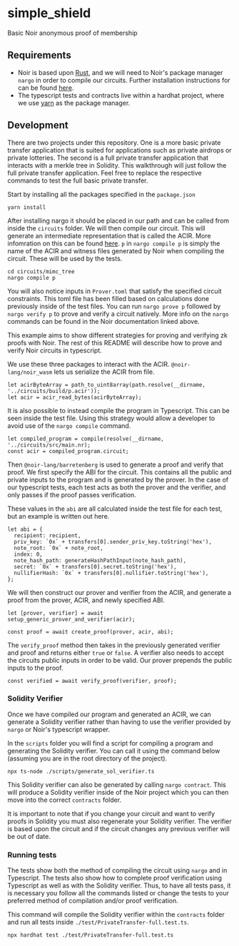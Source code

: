 # simple_shield
Basic Noir anonymous proof of membership

## Requirements

- Noir is based upon [Rust](https://www.rust-lang.org/tools/install), and we will need to Noir's package manager `nargo` in order to compile our circuits. Further installation instructions for can be found [here](https://noir-lang.github.io/book/getting_started/install.html).
- The typescript tests and contracts live within a hardhat project, where we use [yarn](https://classic.yarnpkg.com/lang/en/docs/install/#mac-stable) as the package manager.

## Development

There are two projects under this repository. One is a more basic private transfer application that is suited for applications such as private airdrops or private lotteries. The second is a full private transfer application that interacts with a merkle tree in Solidity. This walkthrough will just follow the full private transfer application. Feel free to replace the respective commands to test the full basic private transfer.

Start by installing all the packages specified in the `package.json`

```shell
yarn install
```

After installing nargo it should be placed in our path and can be called from inside the `circuits` folder. We will then compile our circuit. This will generate an intermediate representation that is called the ACIR. More infomration on this can be found [here](https://noir-lang.github.io/book/acir.html). `p` in `nargo compile p` is simply the name of the ACIR and witness files generated by Noir when compiling the circuit. These will be used by the tests. 

```shell
cd circuits/mimc_tree
nargo compile p
```

You will also notice inputs in `Prover.toml` that satisfy the specified circuit constraints. This toml file has been filled based on calculations done previously inside of the test files. You can run `nargo prove p` followed by `nargo verify p` to prove and verify a circuit natively. More info on the `nargo` commands can be found in the Noir documentation linked above.

This example aims to show different strategies for proving and verifying zk proofs with Noir. The rest of this README will describe how to prove and verify Noir circuits in typescript.

We use these three packages to interact with the ACIR. `@noir-lang/noir_wasm` lets us serialize the ACIR from file. 
```
let acirByteArray = path_to_uint8array(path.resolve(__dirname, '../circuits/build/p.acir'));
let acir = acir_read_bytes(acirByteArray);
```

It is also possible to instead compile the program in Typescript. This can be seen inside the test file. Using this strategy would allow a developer to avoid use of the `nargo compile` command.

```
let compiled_program = compile(resolve(__dirname, '../circuits/src/main.nr);
const acir = compiled_program.circuit;
```

Then `@noir-lang/barretenberg` is used to generate a proof and verify that proof. We first specify the ABI for the circuit. This contains all the public and private inputs to the program and is generated by the prover. In the case of our typescript tests, each test acts as both the prover and the verifier, and only passes if the proof passes verification.

These values in the `abi` are all calculated inside the test file for each test, but an example is written out here.
```
let abi = {
  recipient: recipient,
  priv_key: `0x` + transfers[0].sender_priv_key.toString('hex'),
  note_root: `0x` + note_root, 
  index: 0,
  note_hash_path: generateHashPathInput(note_hash_path),
  secret: `0x` + transfers[0].secret.toString('hex'),
  nullifierHash: `0x` + transfers[0].nullifier.toString('hex'),
};
```

We will then construct our prover and verifier from the ACIR, and generate a proof from the prover, ACIR, and newly specified ABI. 

```
let [prover, verifier] = await setup_generic_prover_and_verifier(acir);

const proof = await create_proof(prover, acir, abi);
```

The `verify_proof` method then takes in the previously generated verifier and proof and returns either `true` or `false`. A verifier also needs to accept the circuits public inputs in order to be valid. Our prover prepends the public inputs to the proof. 

```
const verified = await verify_proof(verifier, proof);
```

### Solidity Verifier

Once we have compiled our program and generated an ACIR, we can generate a Solidity verifier rather than having to use the verifier provided by `nargo` or Noir's typescript wrapper. 

In the `scripts` folder you will find a script for compiling a program and generating the Solidity verifier. You can call it using the command below (assuming you are in the root directory of the project).
```
npx ts-node ./scripts/generate_sol_verifier.ts
```

This Solidity verifier can also be generated by calling `nargo contract`. This will produce a Solidity verifier inside of the Noir project which you can then move into the correct `contracts` folder.

It is important to note that if you change your circuit and want to verify proofs in Solidity you must also regenerate your Solidity verifier. The verifier is based upon the circuit and if the circuit changes any previous verifier will be out of date. 

### Running tests

The tests show both the method of compiling the circuit using `nargo` and in Typescript. The tests also show how to complete proof verification using Typescript as well as with the Solidity verifier. Thus, to have all tests pass, it is necessary you follow all the commands listed or change the tests to your preferred method of compilation and/or proof verification.

This command will compile the Solidity verifier within the `contracts` folder and run all tests inside `./test/PrivateTransfer-full.test.ts`.
```
npx hardhat test ./test/PrivateTransfer-full.test.ts
```
